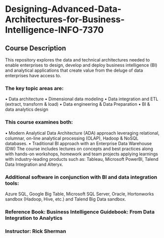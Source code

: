 # Designing-Advanced-Data-Architectures-for-Business-Intelligence-INFO-7370

## Course Description

This repository explores the data and technical architectures needed to enable enterprises to design, develop and deploy business intelligence (BI) and analytical applications that create value from the deluge of data enterprises have access to.

### The key topic areas are:
• Data architecture
• Dimensional data modeling
• Data integration and ETL (extract, transform & load)
• Data engineering & Data Preparation
• BI & data analytics design

### This course examines both:
• Modern Analytical Data Architecture (ADA) approach leveraging relational, columnar, on-line analytical
processing (OLAP), Hadoop & NoSQL databases.
• Traditional BI approach with an Enterprise Data Warehouse (DW)
The course includes lectures on concepts and best practices along with hands-on workshops, homework and team projects applying learnings with industry-leading products such as: Tableau, Microsoft PowerBI, Talend Data Integration and Alteryx.

### Additional software in conjunction with BI and data integration tools: 

Azure SQL, Google Big Table, Microsoft SQL Server, Oracle, Hortonworks sandbox (Hadoop, Hive, etc.) and Talend Big Data sandbox.


### Reference Book: Business Intelligence Guidebook: From Data Integration to Analytics
### Instructor: Rick Sherman

